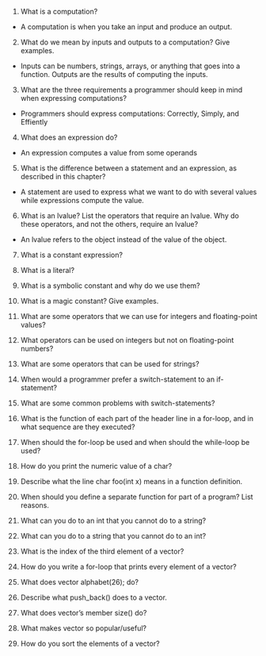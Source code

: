 1. What is a computation?

* A computation is when you take an input and produce an output.

2. What do we mean by inputs and outputs to a computation? Give examples.

* Inputs can be numbers, strings, arrays, or anything that goes into a function. Outputs are the results of computing the inputs.

3. What are the three requirements a programmer should keep in mind when expressing computations?

* Programmers should express computations: Correctly, Simply, and Effiently

4. What does an expression do?

* An expression computes a value from some operands

5. What is the difference between a statement and an expression, as described in this chapter?

* A statement are used to express what we want to do with several values while expressions compute the value.

6. What is an lvalue? List the operators that require an lvalue. Why do these operators, and not the others, require an lvalue?

* An lvalue refers to the object instead of the value of the object. 

7. What is a constant expression?

8. What is a literal?

9. What is a symbolic constant and why do we use them?

10. What is a magic constant? Give examples.

11. What are some operators that we can use for integers and floating-point values?

12. What operators can be used on integers but not on floating-point numbers?

13. What are some operators that can be used for strings?

14. When would a programmer prefer a switch-statement to an if-statement?

15. What are some common problems with switch-statements?

16. What is the function of each part of the header line in a for-loop, and in what sequence are they executed?

17. When should the for-loop be used and when should the while-loop be used?

18. How do you print the numeric value of a char?

19. Describe what the line char foo(int x) means in a function definition.

20. When should you define a separate function for part of a program? List reasons.

21. What can you do to an int that you cannot do to a string?

22. What can you do to a string that you cannot do to an int?

23. What is the index of the third element of a vector?

24. How do you write a for-loop that prints every element of a vector?

25. What does vector<char> alphabet(26); do?

26. Describe what push_back() does to a vector.

27. What does vector’s member size() do?

28. What makes vector so popular/useful?

29. How do you sort the elements of a vector?
